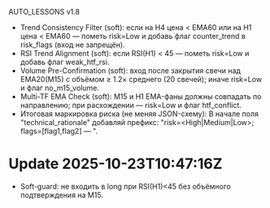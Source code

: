 AUTO_LESSONS v1.8
- Trend Consistency Filter (soft): если на H4 цена < EMA60 или на H1 цена < EMA60 — пометь risk=Low и добавь флаг counter_trend в risk_flags (вход не запрещён).
- RSI Trend Alignment (soft): если RSI(H1) < 45 — пометь risk=Low и добавь флаг weak_htf_rsi.
- Volume Pre-Confirmation (soft): вход после закрытия свечи над EMA20(M15) с объёмом ≥ 1.2× среднего (20 свечей); иначе risk=Low и флаг no_m15_volume.
- Multi-TF EMA Check (soft): M15 и H1 EMA-фаны должны совпадать по направлению; при расхождении — risk=Low и флаг htf_conflict.
- Итоговая маркировка риска (не меняя JSON-схему): В начале поля "technical_rationale" добавляй префикс: "risk=<High|Medium|Low>; flags=[flag1,flag2] — ".

# Update 2025-10-23T10:47:16Z
- Soft-guard: не входить в long при RSI(H1)<45 без объёмного подтверждения на M15.
